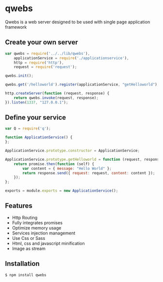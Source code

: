 # qwebs
Qwebs is a web server designed to be used with single page application framework

## Create your own server
```js
var qwebs = require('../../lib/qwebs'),
    applicationService = require('./applicationservice'),
    http = require('http'),
    request = require('request');

qwebs.init();

qwebs.get('/helloworld').register(applicationService, "getHelloworld"); 

http.createServer(function (request, response) {
    return qwebs.invoke(request, response);
}).listen(1337, "127.0.0.1");
```

## Define your service
```js
var Q = require('q');

function ApplicationService() {
};

ApplicationService.prototype.constructor = ApplicationService;

ApplicationService.prototype.getHelloworld = function (request, response, promise) {
    return promise.then(function (self) {
        var content = { message: "Hello World" };
        return response.send({ request: request, content: content });
    });
};

exports = module.exports = new ApplicationService();
```

## Features

  * Http Routing
  * Fully integrates promises
  * Optimize memory usage
  * Services injection management
  * Use Css or Sass
  * Html, css and javascript minification
  * Image as stream
  
## Installation

```bash
$ npm install qwebs
```
  